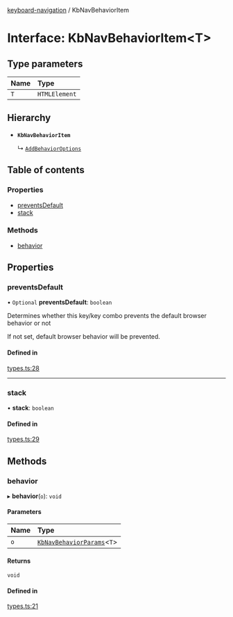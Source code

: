 [keyboard-navigation](../README.md) / KbNavBehaviorItem

# Interface: KbNavBehaviorItem<T\>

## Type parameters

| Name | Type |
| :------ | :------ |
| `T` | `HTMLElement` |

## Hierarchy

- **`KbNavBehaviorItem`**

  ↳ [`AddBehaviorOptions`](AddBehaviorOptions.md)

## Table of contents

### Properties

- [preventsDefault](KbNavBehaviorItem.md#preventsdefault)
- [stack](KbNavBehaviorItem.md#stack)

### Methods

- [behavior](KbNavBehaviorItem.md#behavior)

## Properties

### preventsDefault

• `Optional` **preventsDefault**: `boolean`

Determines whether this key/key combo prevents the default browser
behavior or not

If not set, default browser behavior will be prevented.

#### Defined in

[types.ts:28](https://github.com/harshulvijay/keyboard-navigation/blob/b9c7092/lib/types.ts#L28)

___

### stack

• **stack**: `boolean`

#### Defined in

[types.ts:29](https://github.com/harshulvijay/keyboard-navigation/blob/b9c7092/lib/types.ts#L29)

## Methods

### behavior

▸ **behavior**(`o`): `void`

#### Parameters

| Name | Type |
| :------ | :------ |
| `o` | [`KbNavBehaviorParams`](KbNavBehaviorParams.md)<`T`\> |

#### Returns

`void`

#### Defined in

[types.ts:21](https://github.com/harshulvijay/keyboard-navigation/blob/b9c7092/lib/types.ts#L21)
